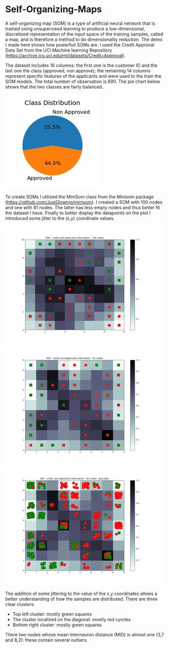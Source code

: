 # Self-Organizing-Maps
A self-organizing map (SOM) is a type of artificial neural network that is trained using unsupervised learning to produce a low-dimensional, discretized representation of the input space of the training samples, called a map, and is therefore a method to do dimensionality reduction. The demo I made here shows how powerfull SOMs are. I used the Credit Approval Data Set from the UCI Machine learning Repository (https://archive.ics.uci.edu/ml/datasets/Credit+Approval). 

The dataset includes 16 columns: the first one is the customer ID and the last one the class (approved, non approve); the remaining 14 columns represent specific features of the applicants and were used to the train the SOM models. The total number of observation is 690. The pie chart below shows that the two classes are fairly balanced.

![alt text](https://github.com/Gianl-msi/Self-Organizing-Maps/blob/main/Images/pie.png)

To create SOMs I utilized the MiniSom class from the Minisom package (https://github.com/JustGlowing/minisom). 
I created a SOM with 100 nodes and one with 81 nodes. The latter has less empty nodes and thus better fit the dataset I have. Finally to better display the datapoints on the plot I introduced some jitter to the (x,y) coordinate values.  

![img1](https://github.com/Gianl-msi/Self-Organizing-Maps/blob/main/Images/som100.png)
![img2](https://github.com/Gianl-msi/Self-Organizing-Maps/blob/main/Images/som81.png)
![img3](https://github.com/Gianl-msi/Self-Organizing-Maps/blob/main/Images/som81_plus_jitter.png)

The addition of some jittering to the value of the x,y coordinates allows a better understanding of how the samples are distributed.
There are three clear clusters:
 - Top left cluster: mostly green squares
 - The cluster localized on the diagonal: mostly red cyrcles
 - Bottom right cluster:  mostly green squares
 
There two nodes whose mean interneuron distance (MID) is almost one (3,7 and 8,2): these contain several outliers. 
